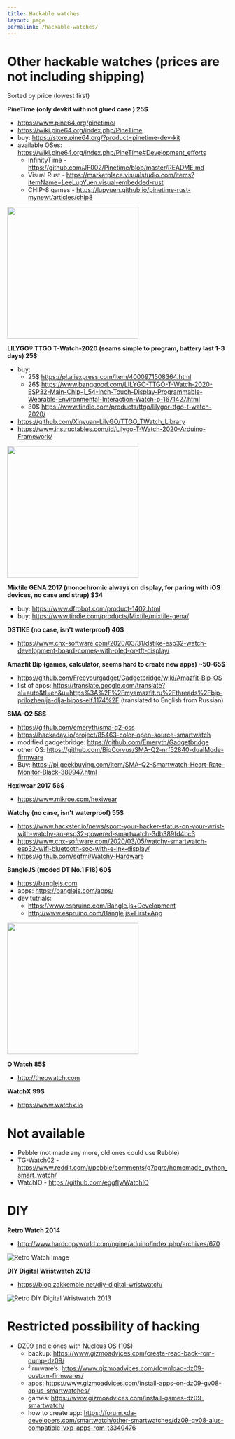 ```yaml
---
title: Hackable watches
layout: page
permalink: /hackable-watches/
---
```

 
# Other hackable watches (prices are not including shipping)

Sorted by price (lowest first)

**PineTime (only devkit with not glued case ) 25$**
  - <https://www.pine64.org/pinetime/>
  - <https://wiki.pine64.org/index.php/PineTime>
  - buy: <https://store.pine64.org/?product=pinetime-dev-kit>
  - available OSes: <https://wiki.pine64.org/index.php/PineTime#Development_efforts>
    - InfinityTime - <https://github.com/JF002/Pinetime/blob/master/README.md>
    - Visual Rust - <https://marketplace.visualstudio.com/items?itemName=LeeLupYuen.visual-embedded-rust>
    - CHIP-8 games - <https://lupyuen.github.io/pinetime-rust-mynewt/articles/chip8>

 <img src="https://www.pine64.org/wp-content/uploads/2019/10/PineTime_leaflet.jpg" width="300">


**LILYGO® TTGO T-Watch-2020 (seams simple to program, battery last 1-3 days) 25$**
  - buy: 
    - 25$ <https://pl.aliexpress.com/item/4000971508364.html>
    - 26$ <https://www.banggood.com/LILYGO-TTGO-T-Watch-2020-ESP32-Main-Chip-1_54-Inch-Touch-Display-Programmable-Wearable-Environmental-Interaction-Watch-p-1671427.html>
    - 30$ <https://www.tindie.com/products/ttgo/lilygor-ttgo-t-watch-2020/>
  - <https://github.com/Xinyuan-LilyGO/TTGO_TWatch_Library>
  - <https://www.instructables.com/id/Lilygo-T-Watch-2020-Arduino-Framework/>

 <img src="https://content.instructables.com/ORIG/FEC/BIUX/KDVO9G7P/FECBIUXKDVO9G7P.jpg" width="300">

**Mixtile GENA 2017 (monochromic always on display, for paring with iOS devices, no case and strap) $34**
  - buy: <https://www.dfrobot.com/product-1402.html>
  - buy: <https://www.tindie.com/products/Mixtile/mixtile-gena/>

**DSTIKE (no case, isn't waterproof) 40$**
  - <https://www.cnx-software.com/2020/03/31/dstike-esp32-watch-development-board-comes-with-oled-or-tft-display/>

**Amazfit Bip (games, calculator, seems hard to create new apps) ~50-65$**
  - <https://github.com/Freeyourgadget/Gadgetbridge/wiki/Amazfit-Bip-OS>
  - list of apps: <https://translate.google.com/translate?sl=auto&tl=en&u=https%3A%2F%2Fmyamazfit.ru%2Fthreads%2Fbip-prilozhenija-dlja-bipos-elf.1174%2F> (translated to English from Russian)
  
**SMA-Q2 58$**
  - <https://github.com/emeryth/sma-q2-oss>
  - <https://hackaday.io/project/85463-color-open-source-smartwatch>
  - modified gadgetbridge: <https://github.com/Emeryth/Gadgetbridge>
  - other OS: <https://github.com/BigCorvus/SMA-Q2-nrf52840-dualMode-firmware>
  - Buy: <https://pl.geekbuying.com/item/SMA-Q2-Smartwatch-Heart-Rate-Monitor-Black-389947.html>

**Hexiwear 2017 56$**
  - <https://www.mikroe.com/hexiwear>

**Watchy (no case, isn't waterproof) 55$**
  - <https://www.hackster.io/news/sport-your-hacker-status-on-your-wrist-with-watchy-an-esp32-powered-smartwatch-3db389fd4bc3>
  - <https://www.cnx-software.com/2020/03/05/watchy-smartwatch-esp32-wifi-bluetooth-soc-with-e-ink-display/>
  - <https://github.com/sqfmi/Watchy-Hardware>

**BangleJS (moded DT No.1 F18) 60$**
  - <https://banglejs.com>
  - apps: <https://banglejs.com/apps/>
  - dev tutrials:
    - <https://www.espruino.com/Bangle.js+Development>
    - <http://www.espruino.com/Bangle.js+First+App>
   
<img src="https://www.espruino.com/refimages/Banglejs_bangle-leaf.jpg" width="300">

**O Watch 85$**
  - <http://theowatch.com>

**WatchX 99$**
  - <https://www.watchx.io>

# Not available
 - Pebble (not made any more, old ones could use Rebble)
 - TG-Watch02 - <https://www.reddit.com/r/pebble/comments/g7pgrc/homemade_python_smart_watch/>
 - WatchIO - <https://github.com/eggfly/WatchIO>

# DIY
**Retro Watch 2014**
- http://www.hardcopyworld.com/ngine/aduino/index.php/archives/670

![Retro Watch Image](http://www.hardcopyworld.com/ngine/aduino/wp-content/uploads/sites/3/2014/02/title_small.jpg)
 
**DIY Digital Wristwatch 2013**
- https://blog.zakkemble.net/diy-digital-wristwatch/

![Retro DIY Digital Wristwatch 2013](https://blog.zakkemble.net/wp-content/uploads/2013/09/PICT2272-300x225.jpg)

 
# Restricted possibility of hacking
- DZ09 and clones with Nucleus OS (10$)
   - backup: <https://www.gizmoadvices.com/create-read-back-rom-dump-dz09/>
   - firmware’s: <https://www.gizmoadvices.com/download-dz09-custom-firmwares/>
   - apps: <https://www.gizmoadvices.com/install-apps-on-dz09-gv08-aplus-smartwatches/>
   - games: <https://www.gizmoadvices.com/install-games-dz09-smartwatch/>
   - how to create app: <https://forum.xda-developers.com/smartwatch/other-smartwatches/dz09-gv08-alus-compatible-vxp-apps-rom-t3340476>
